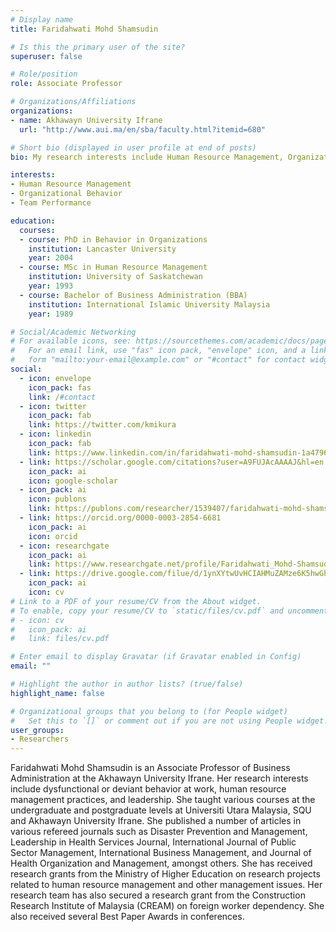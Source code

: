 ```yaml
---
# Display name
title: Faridahwati Mohd Shamsudin

# Is this the primary user of the site?
superuser: false

# Role/position
role: Associate Professor

# Organizations/Affiliations
organizations:
- name: Akhawayn University Ifrane
  url: "http://www.aui.ma/en/sba/faculty.html?itemid=680"

# Short bio (displayed in user profile at end of posts)
bio: My research interests include Human Resource Management, Organizational Behavior and Team Performance

interests:
- Human Resource Management
- Organizational Behavior
- Team Performance

education:
  courses:
  - course: PhD in Behavior in Organizations
    institution: Lancaster University
    year: 2004
  - course: MSc in Human Resource Management
    institution: University of Saskatchewan
    year: 1993
  - course: Bachelor of Business Administration (BBA)
    institution: International Islamic University Malaysia
    year: 1989

# Social/Academic Networking
# For available icons, see: https://sourcethemes.com/academic/docs/page-builder/#icons
#   For an email link, use "fas" icon pack, "envelope" icon, and a link in the
#   form "mailto:your-email@example.com" or "#contact" for contact widget.
social:
  - icon: envelope
    icon_pack: fas
    link: /#contact
  - icon: twitter
    icon_pack: fab
    link: https://twitter.com/kmikura
  - icon: linkedin
    icon_pack: fab
    link: https://www.linkedin.com/in/faridahwati-mohd-shamsudin-1a479650/?originalSubdomain=ma
  - link: https://scholar.google.com/citations?user=A9FUJAcAAAAJ&hl=en
    icon_pack: ai
    icon: google-scholar
  - icon_pack: ai
    icon: publons
    link: https://publons.com/researcher/1539407/faridahwati-mohd-shamsudin/
  - link: https://orcid.org/0000-0003-2854-6681
    icon_pack: ai
    icon: orcid
  - icon: researchgate
    icon_pack: ai
    link: https://www.researchgate.net/profile/Faridahwati_Mohd-Shamsudin
  - link: https://drive.google.com/filue/d/1ynXYtwUvHCIAHMuZAMze6K5hwGhrjE5N/view?usp=sharing
    icon_pack: ai
    icon: cv
# Link to a PDF of your resume/CV from the About widget.
# To enable, copy your resume/CV to `static/files/cv.pdf` and uncomment the lines below.
# - icon: cv
#   icon_pack: ai
#   link: files/cv.pdf

# Enter email to display Gravatar (if Gravatar enabled in Config)
email: ""

# Highlight the author in author lists? (true/false)
highlight_name: false

# Organizational groups that you belong to (for People widget)
#   Set this to `[]` or comment out if you are not using People widget.
user_groups:
- Researchers
---
```


<div class=text-justify>  Faridahwati Mohd Shamsudin is an Associate Professor of Business Administration at the Akhawayn University Ifrane. Her research interests include dysfunctional or deviant behavior at work, human resource management practices, and leadership. She taught various courses at the undergraduate and postgraduate levels at Universiti Utara Malaysia, SQU and Akhawayn University Ifrane. She published a number of articles in various refereed journals such as Disaster Prevention and Management, Leadership in Health Services Journal, International Journal of Public Sector Management, International Business Management, and Journal of Health Organization and Management, amongst others. She has received research grants from the Ministry of Higher Education on research projects related to human resource management and other management issues. Her research team has also secured a research grant from the Construction Research Institute of Malaysia (CREAM) on foreign worker dependency. She also received several Best Paper Awards in conferences. </div>
